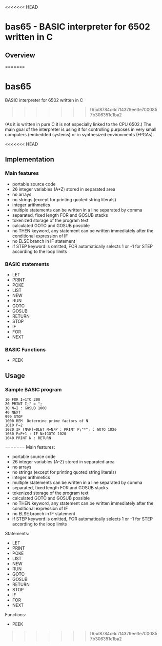 <<<<<<< HEAD
# bas65 - BASIC interpreter for 6502 written in C

## Overview
=======
# bas65
BASIC interpreter for 6502 written in C
>>>>>>> f65d8784c6c7f4379ee3e7000857b306351e1ba2

(As it is written in pure C it is not especially linked to the CPU 6502.)
The main goal of the interpreter is using it for controlling purposes in very small computers 
(embedded systems) or in synthesized environments (FPGAs).

<<<<<<< HEAD
## Implementation
### Main features

* portable source code
* 26 integer variables (A*Z) stored in separated area
* no arrays
* no strings (except for printing quoted string literals)
* integer arithmetics
* multiple statements can be written in a line separated by comma
* separated, fixed length FOR and GOSUB stacks
* tokenized storage of the program text
* calculated GOTO and GOSUB possible
* no THEN keyword, any statement can be written immediately after the conditional expression of IF
* no ELSE branch in IF statement
* if STEP keyword is omitted, FOR automatically selects 1 or -1 for STEP according to the loop limits


### BASIC statements

* LET
* PRINT
* POKE
* LIST
* NEW
* RUN
* GOTO
* GOSUB
* RETURN
* STOP
* IF
* FOR
* NEXT


### BASIC Functions

- PEEK


## Usage
### Sample BASIC program

```BASIC
10 FOR I=1TO 200
20 PRINT I;" = ";
30 N=I : GOSUB 1000
40 NEXT 
999 STOP 
1000 REM  Determine prime factors of N
1010 P=2
1020 IF (N%P)=0LET N=N/P : PRINT P;"*"; : GOTO 1020
1030 P=P+1 : IF N>1GOTO 1020
1040 PRINT N : RETURN 
```
=======
Main features:

- portable source code
- 26 integer variables (A-Z) stored in separated area
- no arrays
- no strings (except for printing quoted string literals)
- integer arithmetics
- multiple statements can be written in a line separated by comma
- separated, fixed length FOR and GOSUB stacks
- tokenized storage of the program text
- calculated GOTO and GOSUB possible
- no THEN keyword, any statement can be written immediately after the conditional expression of IF
- no ELSE branch in IF statement
- if STEP keyword is omitted, FOR automatically selects 1 or -1 for STEP according to the loop limits


Statements:

- LET
- PRINT
- POKE
- LIST
- NEW
- RUN
- GOTO
- GOSUB
- RETURN
- STOP
- IF
- FOR
- NEXT


Functions:

- PEEK
>>>>>>> f65d8784c6c7f4379ee3e7000857b306351e1ba2
